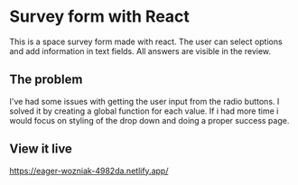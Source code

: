 # Survey form with React

This is a space survey form made with react. The user can select options and add information in text fields. All answers are visible in the review.
## The problem

I've had some issues with getting the user input from the radio buttons. I solved it by creating a global function for each value. If i had more time i would focus on styling of the drop down and doing a proper success page. 


## View it live

https://eager-wozniak-4982da.netlify.app/
